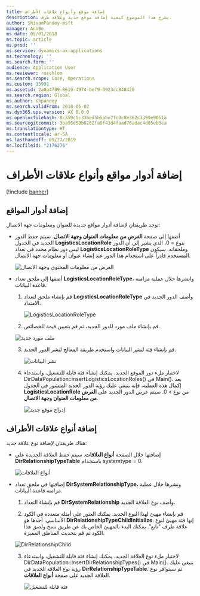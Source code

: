 ```yaml
---
title: إضافة موقع وأنواع علاقات الأطراف
description: يشرح هذا الموضوع كيفية إضافة موقع جديد وعلاقة طرف.
author: ShivamPandey-msft
manager: AnnBe
ms.date: 05/01/2018
ms.topic: article
ms.prod: ''
ms.service: dynamics-ax-applications
ms.technology: ''
ms.search.form: ''
audience: Application User
ms.reviewer: roschlom
ms.search.scope: Core, Operations
ms.custom: 13991
ms.assetid: 2a0a4789-8619-4974-bef9-0923cc848420
ms.search.region: Global
ms.author: shpandey
ms.search.validFrom: 2018-05-02
ms.dyn365.ops.version: AX 8.0.0
ms.openlocfilehash: 8c359c5c33bed5b5abe7fc0c8e362c3399e9051a
ms.sourcegitcommit: 3ba95d50b8262fa0f43d4faad76adac4d05eb3ea
ms.translationtype: HT
ms.contentlocale: ar-SA
ms.lasthandoff: 09/27/2019
ms.locfileid: "2176276"
---
```

# <a name="add-location-roles-and-party-relationship-types"></a>إضافة أدوار مواقع وأنواع علاقات الأطراف 

[!include [banner](../includes/banner.md)]

## <a name="add-location-roles"></a>إضافة أدوار المواقع

توجد طريقتان لإضافة أدوار مواقع جديدة للعنوان ومعلومات جهة الاتصال:

-  أضفها إلى صفحة **‏‫الغرض من معلومات العنوان وجهة الاتصال‬**. سيتم حفظ الدور الجديد في الجدول **LogisticsLocationRole** بنوع = 0، الذي يشير إلى أن الدور ليس دور نظام محدد في تعداد **LogisticsLocationRoleType** وملحقاته. سيكون المستخدم قادراً على استخدام هذا الدور عند إنشاء عنوان أو معلومات جهة الاتصال.

    ![الغرض من معلومات المحتوى وجهة الاتصال](media/Address-Contact.PNG)

-  أضفها إلى ملحق تعداد **LogisticsLocationRoleType**، وانشرها خلال عملية مزامنة قاعدة البيانات.

    1.  قم بإنشاء ملحق لتعداد **LogisticsLocationRoleType** وأضف الدور الجديد في الامتداد. 
  
        ![LogisticsLocationRoleType](media/Logistics.PNG)

    2. قم بإنشاء ملف مورد للدور الجديد، ثم قم بتعيين قيمة للخصائص.
     
     ![ملف مورد جديد](media/Resource.PNG)
        
    3.  قم بإنشاء فئة لنشر البيانات واستخدم طريقة المعالج لنشر الدور الجديد. 

        ![نشر البيانات](media/Dirdata.PNG)

    4.  لاختبار ملء دور الموقع الجديد، يمكنك إنشاء فئة قابلة للتشغيل، واستدعاء DirDataPopulation::insertLogisticsLocationRoles() في Main(). بعد إكمال هذه العملية، فإنه ينبغي عليك رؤية الدور الجديد المنشور في الجدول **LogisticsLocationRole** من نوع \> 0. سيتم عرض الدور الجديد على **‏‫الغرض من معلومات العنوان وجهة الاتصال‬**.

        ![إدراج موقع جديد](media/InsertNewLocation.PNG)

## <a name="add-party-relationship-types"></a>إضافة أنواع علاقات الأطراف 

هناك طريقتان لإضافة نوع علاقة جديد:

-   إضافتها خلال الصفحة **أنواع العلاقات**. سيتم حفظ العلاقة الجديدة على **DirRelationshipTypeTable** باستخدام systemtype = 0.

    ![أنواع العلاقات](media/Relationship.PNG)

-  إضافتها في ملحق تعداد **DirSystemRelationshipType**، ونشرها خلال عملية مزامنة قاعدة البيانات.

    1.  قم بإنشاء التعداد **DirSystemRelationship** وأضف نوع العلاقة الجديد.

    2. قم بإنشاء مهيئ لهذا النوع الجديد. يمكنك العثور على أمثلة متعددة في الكود الأساسي، أحدها هو **DirRelationshipTypeChildInitialize**. إنها فئة مهيئ لنوع علاقة طرف "تابع". يمكنك البدء بالمهيئ الخاص بك عن طريق نسخ ولصق هذا الكود ثم قم بتحديث المناطق المميزة.
    
    ![DirRelationshipChild](media/DirRelationship.PNG)

    3.  لاختبار ملء نوع العلاقة الجديد، يمكنك إنشاء فئة قابلة للتشغيل، واستدعاء DirDataPopulation::insertDirRelationshipTypes() في Main(). ينبغي عليك رؤية نوع العلاقة الجديد في **DirRelationshipTypeTable**، ثم سيتوافر نوع العلاقة الجديد على صفحة **أنواع العلاقات**.

        ![فئة قابلة للتشغيل](media/Runnable.PNG)
